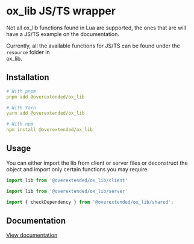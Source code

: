 # ox_lib JS/TS wrapper

Not all ox_lib functions found in Lua are supported, the ones that are will have a JS/TS example
on the documentation.

Currently, all the available functions for JS/TS can be found under the `resource` folder in  
ox_lib.

## Installation

```yaml
# With pnpm
pnpm add @overextended/ox_lib

# With Yarn
yarn add @overextended/ox_lib

# With npm
npm install @overextended/ox_lib
```

## Usage
You can either import the lib from client or server files or deconstruct the object and import only certain functions
you may require.

```ts
import lib from '@overextended/ox_lib/client'
```

```ts
import lib from '@overextended/ox_lib/server'
```

```ts
import { checkDependency } from '@overextended/ox_lib/shared';
```

## Documentation
[View documentation](https://overextended.github.io/docs/ox_lib)